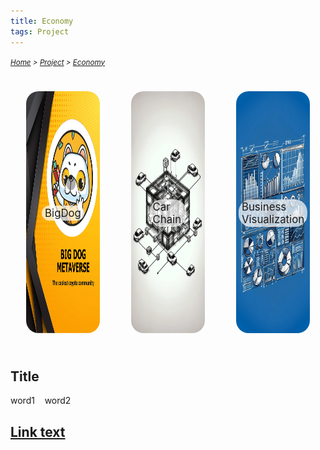 ```yaml
---
title: Economy
tags: Project
---
```

*<small>[Home](/Home/index.html) > [Project](/tags/Project/index.html) > [Economy](/2023/09/11/Project/Economy/index.html)</small>*

<div style="display: flex; justify-content: center; position: relative;">
    <div style="position: relative; margin: 25px;">
        <img src="/picture/Big-Dog.png" width="280" height="387" style="border-radius: 20px;">
        <span style="position: absolute; top: 50%; left: 50%; transform: translate(-50%, -50%); background-color: rgba(255, 255, 255, 0.7); padding: 2px 5px; border-radius: 20px; font-size: larger;">BigDog</span>
    </div>
    <div style="position: relative; margin: 25px;">
        <img src="/picture/Car-Chain.png" width="280" height="387" style="border-radius: 20px;">
        <span style="position: absolute; top: 50%; left: 50%; transform: translate(-50%, -50%); background-color: rgba(255, 255, 255, 0.7); padding: 2px 5px; border-radius: 20px; font-size: larger;">Car Chain</span>
    </div>
    <div style="position: relative; margin: 25px;">
        <img src="/picture/powerbi.png" width="280" height="387" style="border-radius: 20px;">
        <span style="position: absolute; top: 50%; left: 50%; transform: translate(-50%, -50%); background-color: rgba(255, 255, 255, 0.7); padding: 2px 5px; border-radius: 20px; font-size: larger;">Business Visualization</span>
    </div>
</div>








## Title



word1&nbsp;&nbsp;&nbsp;&nbsp;word2


[Link text](URL)
---
